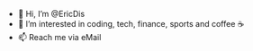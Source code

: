 - 👋 Hi, I’m @EricDis
- 👀 I’m interested in coding, tech, finance, sports and coffee ☕
- 📫 Reach me via eMail

<!---
EricDis/EricDis is a ✨ special ✨ repository because its `README.md` (this file) appears on your GitHub profile.
You can click the Preview link to take a look at your changes.
--->
